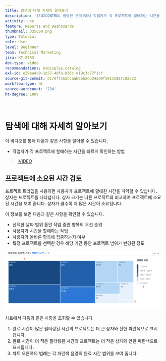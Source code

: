 ```yaml
---
title: 탐색에 대해 자세히 알아보기
description: '[!UICONTROL 향상된 분석]에서 작업자가 각 프로젝트에 할애하는 시간을 빠르게 확인하는 방법을 알아봅니다.'
activity: use
feature: Reports and Dashboards
thumbnail: 335050.png
type: Tutorial
role: User
level: Beginner
team: Technical Marketing
jira: KT-8733
doc-type: video
recommendations: noDisplay,catalog
exl-id: e29ea4c8-1d57-4dfa-b36c-e19c3c77f1cf
source-git-commit: d17df7162ccaab6b62db34209f50131927c0a532
workflow-type: ht
source-wordcount: '224'
ht-degree: 100%

---
```


# 탐색에 대해 자세히 알아보기

이 비디오를 통해 다음과 같은 사항을 알아볼 수 있습니다.

* 작업자가 각 프로젝트에 할애하는 시간을 빠르게 확인하는 방법

>[!VIDEO](https://video.tv.adobe.com/v/335050/?quality=12&learn=on&enablevpops)

## 프로젝트에 소요된 시간 검토

프로젝트 트리맵을 사용하면 사용자가 프로젝트에 할애한 시간을 파악할 수 있습니다. 상자는 프로젝트를 나타냅니다. 상자 크기는 다른 프로젝트와 비교하여 프로젝트에 소요된 시간을 보여 줍니다. 상자가 클수록 더 많은 시간이 소요됩니다.

이 정보를 보면 다음과 같은 사항을 확인할 수 있습니다.

* 선택한 날짜 범위 동안 작업 중인 항목의 우선 순위
* 사용자가 시간을 할애하는 작업
* 사용자가 올바른 항목에 집중하는지 여부
* 특정 프로젝트를 선택한 경우 해당 기간 동안 프로젝트 범위가 변경된 정도

![An image showing a project treemap with numbers on areas described in the bullets below](assets/section-2-7.png)

차트에서 다음과 같은 사항을 조회할 수 있습니다.

1. 완료 시간이 많은 필터링된 시간의 프로젝트는 더 큰 상자와 진한 파란색으로 표시됩니다.
1. 완료 시간이 더 적은 필터링된 시간의 프로젝트는 더 작은 상자와 연한 파란색으로 표시됩니다.
1. 차트 오른쪽의 범례는 각 파란색 음영의 완료 시간 범위를 보여 줍니다.
